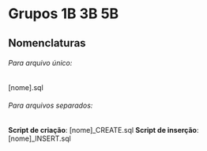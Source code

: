 # Grupos 1B 3B 5B

## Nomenclaturas
###### Para arquivo único:
[nome].sql

###### Para arquivos separados:
**Script de criação**: [nome]_CREATE.sql 
**Script de inserção**: [nome]_INSERT.sql